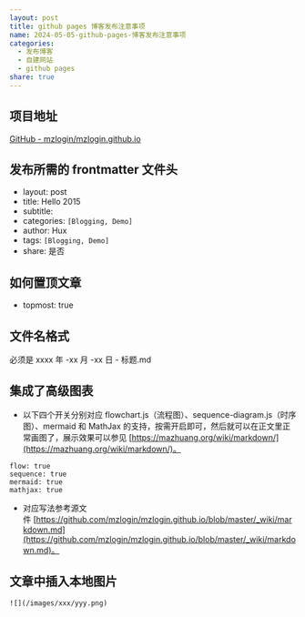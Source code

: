 ```yaml
---  
layout: post  
title: github pages 博客发布注意事项  
name: 2024-05-05-github-pages-博客发布注意事项  
categories:  
  - 发布博客  
  - 自建网站  
  - github pages  
share: true  
---  
```

  
## 项目地址  
  
[GitHub - mzlogin/mzlogin.github.io](https://github.com/mzlogin/mzlogin.github.io)  
  
## 发布所需的 frontmatter 文件头  
  
- layout: post  
- title: Hello 2015  
- subtitle:  
- categories: `[Blogging, Demo]`  
- author: Hux  
- tags: `[Blogging, Demo]`  
- share: 是否  
  
## 如何置顶文章  
  
- topmost: true  
  
## 文件名格式  
  
必须是 xxxx 年 -xx 月 -xx 日 - 标题.md  
  
## 集成了高级图表  
  
- 以下四个开关分别对应 flowchart.js（流程图）、sequence-diagram.js（时序图）、mermaid 和 MathJax 的支持，按需开启即可，然后就可以在正文里正常画图了，展示效果可以参见 [https://mazhuang.org/wiki/markdown/](https://mazhuang.org/wiki/markdown/)。  
  
```  
flow: true  
sequence: true  
mermaid: true  
mathjax: true  
```  
  
- 对应写法参考源文件 [https://github.com/mzlogin/mzlogin.github.io/blob/master/_wiki/markdown.md](https://github.com/mzlogin/mzlogin.github.io/blob/master/_wiki/markdown.md)。  
  
## 文章中插入本地图片  
  
```  
![](/images/xxx/yyy.png)  
```  
